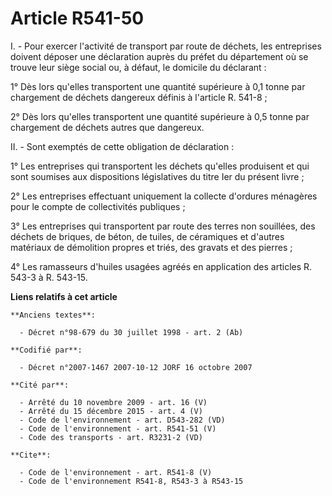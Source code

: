# Article R541-50

I. - Pour exercer l'activité de transport par route de déchets, les entreprises doivent déposer une déclaration auprès du
préfet du département où se trouve leur siège social ou, à défaut, le domicile du déclarant :

1° Dès lors qu'elles transportent une quantité supérieure à 0,1 tonne par chargement de déchets dangereux définis à l'article
R. 541-8 ;

2° Dès lors qu'elles transportent une quantité supérieure à 0,5 tonne par chargement de déchets autres que dangereux.

II. - Sont exemptés de cette obligation de déclaration :

1° Les entreprises qui transportent les déchets qu'elles produisent et qui sont soumises aux dispositions législatives du
titre Ier du présent livre ;

2° Les entreprises effectuant uniquement la collecte d'ordures ménagères pour le compte de collectivités publiques ;

3° Les entreprises qui transportent par route des terres non souillées, des déchets de briques, de béton, de tuiles, de
céramiques et d'autres matériaux de démolition propres et triés, des gravats et des pierres ;

4° Les ramasseurs d'huiles usagées agréés en application des articles R. 543-3 à R. 543-15.

**Liens relatifs à cet article**

	**Anciens textes**:

	  - Décret n°98-679 du 30 juillet 1998 - art. 2 (Ab)

	**Codifié par**:

	  - Décret n°2007-1467 2007-10-12 JORF 16 octobre 2007

	**Cité par**:

	  - Arrêté du 10 novembre 2009 - art. 16 (V)
	  - Arrêté du 15 décembre 2015 - art. 4 (V)
	  - Code de l'environnement - art. D543-282 (VD)
	  - Code de l'environnement - art. R541-51 (V)
	  - Code des transports - art. R3231-2 (VD)

	**Cite**:

	  - Code de l'environnement - art. R541-8 (V)
	  - Code de l'environnement R541-8, R543-3 à R543-15
